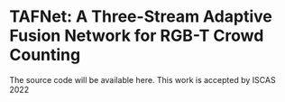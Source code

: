 # TAFNet: A Three-Stream Adaptive Fusion Network for RGB-T Crowd Counting

The source code will be available here. This work is accepted by ISCAS 2022
